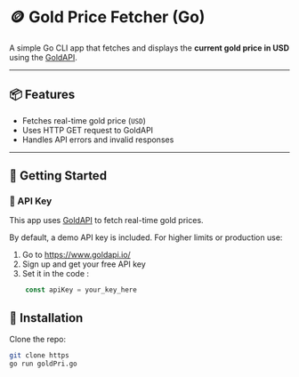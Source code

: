 # 🪙 Gold Price Fetcher (Go)

A simple Go CLI app that fetches and displays the **current gold price in USD** using the [GoldAPI](https://www.goldapi.io/).

---

## 📦 Features

- Fetches real-time gold price (`USD`)
- Uses HTTP GET request to GoldAPI
- Handles API errors and invalid responses

---

## 🚀 Getting Started

### 🔑 API Key

This app uses [GoldAPI](https://www.goldapi.io/) to fetch real-time gold prices.

By default, a demo API key is included. For higher limits or production use:

1. Go to https://www.goldapi.io/
2. Sign up and get your free API key
3. Set it in the code :

```go
    const apiKey = your_key_here
```

## 🔧 Installation

Clone the repo:

```bash
git clone https
go run goldPri.go
